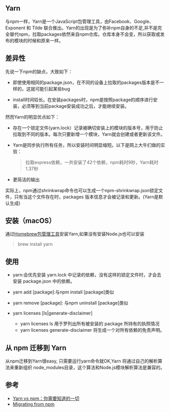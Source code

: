 ## Yarn
与npm一样，Yarn是一个JavaScript包管理工具，由Facebook、Google、Exponent 和 Tilde 联合推出。Yarn的出现是为了弥补npm自身的不足,并不是完全替代npm，拉取packages依然来自npm仓库。仓库本身不会变，所以获取或发布的模块的时候和原来一样。
## 差异性
先说一下npm的缺点，大致如下：

* 即使使用相同的package.json，在不同的设备上拉取的packages版本是不一样的，这就可能引起某些bug

* install时间较长。在安装packages时，npm是按照package的顺序进行安装，必须等到当前package安装成功之后，才能继续安装。

然而Yarn的明显优点如下：

* 存在一个锁定文件(yarn.lock）记录被确切安装上的模块的版本号，用于防止拉取到不同的版本。每次只要新增一个模块，Yarn就会创建或者更新该文件。

* Yarn是同步执行所有任务，所以安装时间明显缩短。以下是网上大牛们做的实验：
	> 拉取express依赖，一共安装了42个依赖，npm耗时9秒，Yarn耗时1.37秒
	
* 更简洁的输出


实际上，npm通过shrinkwrap命令也可以生成一个npm-shrinkwrap.json锁定文件，只有当这个文件存在时，packages 版本信息才会被记录和更新。(Yarn是默认生成)

## 安装（macOS）
通过[Homebrew包管理工具](https://brew.sh/)安装Yarn,如果没有安装Node.js也可以安装
> brew install yarn 

## 使用 
* yarn:会优先安装 yarn.lock 中记录的依赖，没有这样的锁定文件时，才会去安装 package.json 中的依赖。 

* yarn add [package]:与npm install [package]类似


* yarn remove [package]: 与npm uninstall [package]类似
* yarn licenses [ls|generate-disclaimer]
	* yarn licenses ls 用于罗列出所有被安装的 package 所持有的执照情况
	* yarn licenses generate-disclaimer 将生成一个对所有依赖的免责声明。 

## 从 npm 迁移到 Yarn
从npm迁移到Yarn很easy, 只需要运行yarn命令就OK,Yarn 将通过自己的解析算法来重新组织 node_modules目录，这个算法和Node.js模块解析算法是兼容的。


## 参考
* [Yarn vs npm：你需要知道的一切](https://zhuanlan.zhihu.com/p/23493436)
* [Migrating from npm](https://yarnpkg.com/en/docs/migrating-from-npm)